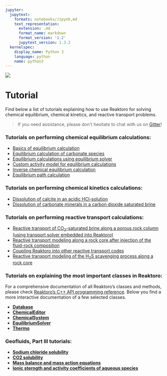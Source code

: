 ```yaml
---
jupyter:
  jupytext:
    formats: notebooks//ipynb,md
    text_representation:
      extension: .md
      format_name: markdown
      format_version: '1.2'
      jupytext_version: 1.3.2
  kernelspec:
    display_name: Python 3
    language: python
    name: python3
---
```


<div>
<a href="https://reaktoro.org"><img src="https://reaktoro.org/_images/reaktoro-header.svg"></a>
</div>


# Tutorial

Find below a list of tutorials explaining how to use Reaktoro for solving
chemical equilibrium, chemical kinetics, and reactive transport problems.

> If you need assistance, please don't hesitate to chat with us on
[Gitter](https://gitter.im/reaktoro/community)!

### Tutorials on performing chemical equilibrium calculations:

* [Basics of equilibrium calculation](eq.equilibrium-basics.ipynb)
* [Equilibrium calculation of carbonate species](eq.equilibrium-carbonates.ipynb)
* [Equilibrium calculations using equilibrium solver](eq.co2-brine-using-equilibrium-solver.ipynb)
* [Custom activity model for equilibrium calculations](eq.custom-activity-models.ipynb)
* [Inverse chemical equilibrium calculation](eq.inverse-equilibrium.ipynb)
* [Equilibrium path calculation](eq.equilibriumpath.ipynb)

### Tutorials on performing chemical kinetics calculations:

* [Dissolution of calcite in an acidic HCl-solution](kin.calcite-hcl.ipynb)
* [Dissolution of carbonate minerals in a carbon dioxide saturated brine](kin.carbonates-co2.ipynb)

### Tutorials on performing reactive transport calculations:

* [Reactive transport of CO<sub>2</sub>-saturated brine along a porous rock column (using transport solver embedded
 into Reaktoro)](rt.calcite-brine.ipynb)
* [Reactive transport modeling along a rock core after injection of the fluid-rock composition](rt.calcite-dolomite.ipynb)
* [Coupling Reaktoro into other reactive transport codes](rt.coupling-reaktoro-to-transport.ipynb)
* [Reactive transport modeling of the H<sub>2</sub>S scavenging process along a rock core](rt.scavenging.ipynb)

### Tutorials on explaining the most important classes in Reaktoro:

For a comprehensive documentation of all Reaktoro’s classes and methods, please check [Reaktoro’s C++ API programming reference](https://reaktoro.org/cpp/index.html).
Below you find a more interactive documentation of a few selected classes.

* [**Database**](cl.database.ipynb)
* [**ChemicalEditor**](cl.chemical-editor.ipynb)
* [**ChemicalSystem**](cl.chemical-system.ipynb)
* [**EquilibriumSolver**](cl.equilibrium-solver.ipynb)
* [**Thermo**](cl.thermo.ipynb)

### Geofluids, Part III tutorials:

* [**Sodium chloride solubility**](eq.mixing-water-and-sodium-chloride.ipynb)
* [**CO2 solubility**](eq.opening-bottle-with-soda-experiment.ipynb)
* [**Mass balance and mass action equations**](eq.mass-balance-and-mass-action-equations.ipynb)
* [**Ionic sterngth and activity coefficients of aqueous species**](eq.ionic-strength-and-activity-coeffs-for-aqueous-species.ipynb)
